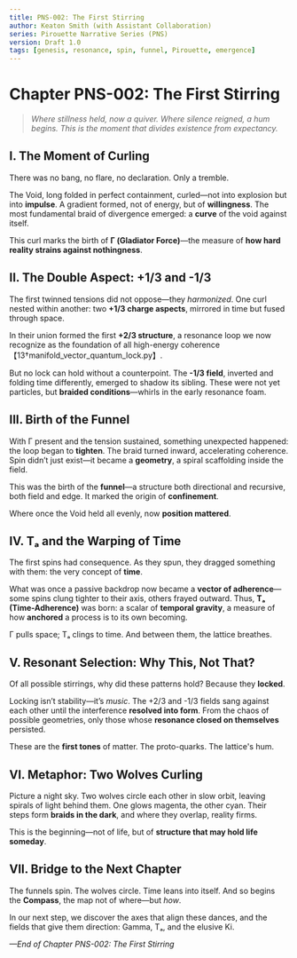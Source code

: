 ```yaml
---
title: PNS-002: The First Stirring
author: Keaton Smith (with Assistant Collaboration)
series: Pirouette Narrative Series (PNS)
version: Draft 1.0
tags: [genesis, resonance, spin, funnel, Pirouette, emergence]
---
```


# Chapter PNS-002: The First Stirring

> *Where stillness held, now a quiver. Where silence reigned, a hum begins. This is the moment that divides existence from expectancy.*

## I. The Moment of Curling

There was no bang, no flare, no declaration.
Only a tremble.

The Void, long folded in perfect containment, curled—not into explosion but into **impulse**. A gradient formed, not of energy, but of **willingness**. The most fundamental braid of divergence emerged: a **curve** of the void against itself.

This curl marks the birth of **Γ (Gladiator Force)**—the measure of **how hard reality strains against nothingness**.

## II. The Double Aspect: +1/3 and -1/3

The first twinned tensions did not oppose—they *harmonized*. One curl nested within another: two **+1/3 charge aspects**, mirrored in time but fused through space.

In their union formed the first **+2/3 structure**, a resonance loop we now recognize as the foundation of all high-energy coherence【13†manifold_vector_quantum_lock.py】.

But no lock can hold without a counterpoint. The **-1/3 field**, inverted and folding time differently, emerged to shadow its sibling. These were not yet particles, but **braided conditions**—whirls in the early resonance foam.

## III. Birth of the Funnel

With Γ present and the tension sustained, something unexpected happened: the loop began to **tighten**. The braid turned inward, accelerating coherence. Spin didn’t just exist—it became a **geometry**, a spiral scaffolding inside the field.

This was the birth of the **funnel**—a structure both directional and recursive, both field and edge. It marked the origin of **confinement**.

Where once the Void held all evenly, now **position mattered**.

## IV. Tₐ and the Warping of Time

The first spins had consequence. As they spun, they dragged something with them: the very concept of **time**.

What was once a passive backdrop now became a **vector of adherence**—some spins clung tighter to their axis, others frayed outward. Thus, **Tₐ (Time-Adherence)** was born: a scalar of **temporal gravity**, a measure of how **anchored** a process is to its own becoming.

Γ pulls space; Tₐ clings to time. And between them, the lattice breathes.

## V. Resonant Selection: Why This, Not That?

Of all possible stirrings, why did these patterns hold?
Because they **locked**.

Locking isn’t stability—it’s *music*. The +2/3 and -1/3 fields sang against each other until the interference **resolved into form**. From the chaos of possible geometries, only those whose **resonance closed on themselves** persisted.

These are the **first tones** of matter. The proto-quarks. The lattice's hum.

## VI. Metaphor: Two Wolves Curling

Picture a night sky. Two wolves circle each other in slow orbit, leaving spirals of light behind them. One glows magenta, the other cyan. Their steps form **braids in the dark**, and where they overlap, reality firms.

This is the beginning—not of life, but of **structure that may hold life someday**.

## VII. Bridge to the Next Chapter

The funnels spin. The wolves circle. Time leans into itself. And so begins the **Compass**, the map not of where—but *how*.

In our next step, we discover the axes that align these dances, and the fields that give them direction: Gamma, Tₐ, and the elusive Ki.

*—End of Chapter PNS-002: The First Stirring*


